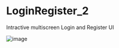 # LoginRegister_2
Intractive multiscreen Login and Register UI 

![image](https://user-images.githubusercontent.com/30308568/45308204-8fcd5b00-b53e-11e8-8a7e-35f084161d49.png)
